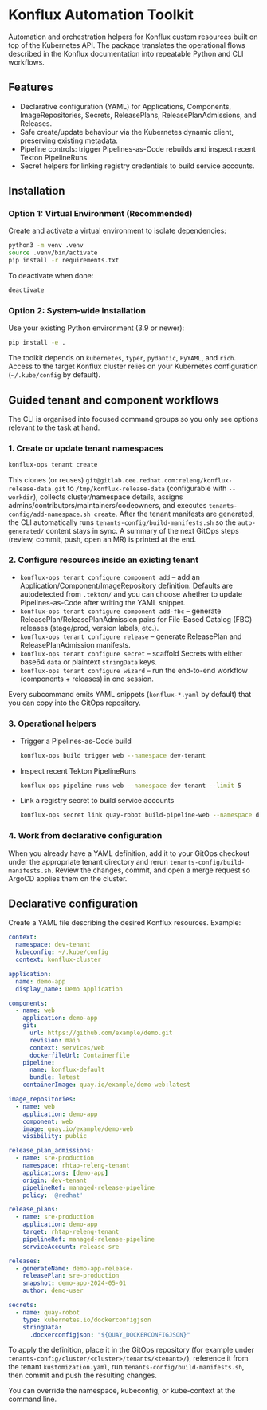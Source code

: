 # Konflux Automation Toolkit

Automation and orchestration helpers for Konflux custom resources built on top of the Kubernetes API. The package
translates the operational flows described in the Konflux documentation into repeatable Python and CLI workflows.

## Features

- Declarative configuration (YAML) for Applications, Components, ImageRepositories, Secrets, ReleasePlans,
  ReleasePlanAdmissions, and Releases.
- Safe create/update behaviour via the Kubernetes dynamic client, preserving existing metadata.
- Pipeline controls: trigger Pipelines-as-Code rebuilds and inspect recent Tekton PipelineRuns.
- Secret helpers for linking registry credentials to build service accounts.

## Installation

### Option 1: Virtual Environment (Recommended)

Create and activate a virtual environment to isolate dependencies:

```bash
python3 -m venv .venv
source .venv/bin/activate
pip install -r requirements.txt
```

To deactivate when done:
```bash
deactivate
```

### Option 2: System-wide Installation

Use your existing Python environment (3.9 or newer):

```bash
pip install -e .
```

The toolkit depends on `kubernetes`, `typer`, `pydantic`, `PyYAML`, and `rich`. Access to the target Konflux cluster
relies on your Kubernetes configuration (`~/.kube/config` by default).

## Guided tenant and component workflows

The CLI is organised into focused command groups so you only see options relevant to the task at hand.

### 1. Create or update tenant namespaces

```bash
konflux-ops tenant create
```

This clones (or reuses) `git@gitlab.cee.redhat.com:releng/konflux-release-data.git` to `/tmp/konflux-release-data` (configurable with `--workdir`), collects cluster/namespace details,
assigns admins/contributors/maintainers/codeowners, and executes `tenants-config/add-namespace.sh create`. After the tenant manifests are generated, the CLI automatically runs
`tenants-config/build-manifests.sh` so the `auto-generated/` content stays in sync. A summary of the next GitOps steps (review, commit, push, open an MR) is printed at the end.

### 2. Configure resources inside an existing tenant

- `konflux-ops tenant configure component add` – add an Application/Component/ImageRepository definition. Defaults are
  autodetected from `.tekton/` and you can choose whether to update Pipelines-as-Code after writing the YAML snippet.
- `konflux-ops tenant configure component add-fbc` – generate ReleasePlan/ReleasePlanAdmission pairs for File-Based Catalog (FBC) releases (stage/prod, version labels, etc.).
- `konflux-ops tenant configure release` – generate ReleasePlan and ReleasePlanAdmission manifests.
- `konflux-ops tenant configure secret` – scaffold Secrets with either base64 `data` or plaintext `stringData` keys.
- `konflux-ops tenant configure wizard` – run the end-to-end workflow (components + releases) in one session.

Every subcommand emits YAML snippets (`konflux-*.yaml` by default) that you can copy into the GitOps repository.

### 3. Operational helpers

- Trigger a Pipelines-as-Code build

  ```bash
  konflux-ops build trigger web --namespace dev-tenant
  ```

- Inspect recent Tekton PipelineRuns

  ```bash
  konflux-ops pipeline runs web --namespace dev-tenant --limit 5
  ```

- Link a registry secret to build service accounts

  ```bash
  konflux-ops secret link quay-robot build-pipeline-web --namespace dev-tenant
  ```

### 4. Work from declarative configuration

When you already have a YAML definition, add it to your GitOps checkout under the appropriate tenant directory and rerun `tenants-config/build-manifests.sh`. Review the changes, commit,
and open a merge request so ArgoCD applies them on the cluster.

## Declarative configuration

Create a YAML file describing the desired Konflux resources. Example:

```yaml
context:
  namespace: dev-tenant
  kubeconfig: ~/.kube/config
  context: konflux-cluster

application:
  name: demo-app
  display_name: Demo Application

components:
  - name: web
    application: demo-app
    git:
      url: https://github.com/example/demo.git
      revision: main
      context: services/web
      dockerfileUrl: Containerfile
    pipeline:
      name: konflux-default
      bundle: latest
    containerImage: quay.io/example/demo-web:latest

image_repositories:
  - name: web
    application: demo-app
    component: web
    image: quay.io/example/demo-web
    visibility: public

release_plan_admissions:
  - name: sre-production
    namespace: rhtap-releng-tenant
    applications: [demo-app]
    origin: dev-tenant
    pipelineRef: managed-release-pipeline
    policy: '@redhat'

release_plans:
  - name: sre-production
    application: demo-app
    target: rhtap-releng-tenant
    pipelineRef: managed-release-pipeline
    serviceAccount: release-sre

releases:
  - generateName: demo-app-release-
    releasePlan: sre-production
    snapshot: demo-app-2024-05-01
    author: demo-user

secrets:
  - name: quay-robot
    type: kubernetes.io/dockerconfigjson
    stringData:
      .dockerconfigjson: "${QUAY_DOCKERCONFIGJSON}"
```

To apply the definition, place it in the GitOps repository (for example under `tenants-config/cluster/<cluster>/tenants/<tenant>/`), reference it from the tenant `kustomization.yaml`, run
`tenants-config/build-manifests.sh`, then commit and push the resulting changes.

You can override the namespace, kubeconfig, or kube-context at the command line.
